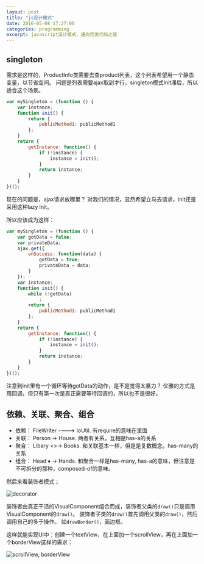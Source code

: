 ```yaml
---
layout: post
title: "js设计模式"
date: 2016-05-08 17:27:00
categories: programming
excerpt: javascript设计模式，通向完美代码之路
---
```


## singleton

需求是这样的，ProductInfo类需要去查product列表，这个列表希望用一个静态变量，以节省空间。
问题是列表需要ajax取到才行，singleton模式Init滞后，所以适合这个场景。

```javascript
var mySingleton = (function () {
    var instance;
    function init() {
        return {
            publicMethod1: publicMethod1
        };
    }
    return {
        getInstance: function() {
            if (!instance) {
                instance = init();
            }
            return instance;
        }
    }
})();
```

现在的问题是，ajax请求放哪里？
对我们的情况，显然希望立马去请求，init还是采用这种lazy init。

所以应该成为这样：

```javascript
var mySingleton = (function () {
    var gotData = false;
    var privateData;
    ajax.get({
        onSuccess: function(data) {
            gotData = true;
            privateData = data;
        }
    });
    var instance;
    function init() {
        while (!gotData)
            ;
        return {
            publicMethod1: publicMethod1
        };
    }
    return {
        getInstance: function() {
            if (!instance) {
                instance = init();
            }
            return instance;
        }
    }
})();
```

注意到init里有一个循环等待gotData的动作，是不是觉得太暴力？
优雅的方式是用回调，但只有第一次是真正需要等待回调的，所以也不是很好。 

## 依赖、关联、聚合、组合

* 依赖： FileWriter ----> IoUtil. 有require的意味在里面
* 关联： Person &rarr; House. 两者有关系，互相是has-a的关系
* 聚合： Libary <>&rarr; Books. 和关联基本一样，但是是复数概念。has-many的关系
* 组合： Head &diams; &rarr; Hands. 和聚合一样是has-many, has-a的意味，但注意是不可拆分的那种，composed-of的意味。

然后来看装饰者模式；

![decorator]({{site.url}}/assets/images/decorator_pattern.jpg)

装饰者由真正干活的VisualComponent组合而成，装饰者父类的`draw()`只是调用VisualComponent的`draw()`。
装饰者子类的`draw()`首先调用父类的`draw()`，然后调用自己的多于操作。
如`drawBorder()`，画边框。

这样就能实现UI中：创建一个textView，在上面加一个scrollView，再在上面加一个borderView这样的需求：

![scrollView, borderView]({{site.url}}/assets/images/scroll_border_view.jpg)